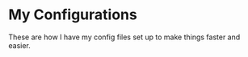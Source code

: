 My Configurations
================

These are how I have my config files set up to make things faster and easier.
